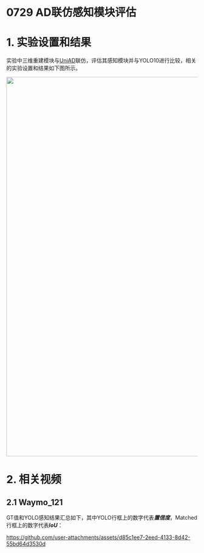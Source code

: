 # 0729 AD联仿感知模块评估

# 1. 实验设置和结果
实验中三维重建模块与[UniAD](https://arxiv.org/abs/2212.10156)联仿，评估其感知模块并与YOLO10进行比较，相关的实验设置和结果如下图所示。

<div align=center>
<img src="https://github.com/user-attachments/assets/de48072d-323f-4d23-b44b-b3df683b795c" width="1000px">
</div>


# 2. 相关视频
## 2.1 Waymo_121 

GT值和YOLO感知结果汇总如下，其中YOLO行框上的数字代表***置信度***，Matched行框上的数字代表***IoU***：

https://github.com/user-attachments/assets/d85c1ee7-2eed-4133-8d42-55bd64d3530d





